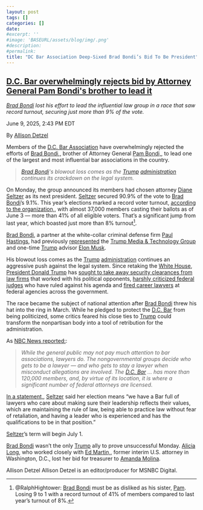 ```yaml
---
layout: post
tags: []
categories: []
date: 
#excerpt: ''
#image: 'BASEURL/assets/blog/img/.png'
#description:
#permalink:
title: "DC Bar Association Deep-Sixed Brad Bondi’s Bid To Be President"
---
```



## [D.C. Bar overwhelmingly rejects bid by Attorney General Pam Bondi's brother to lead it](https://www.msnbc.com/top-stories/latest/brad-bondi-trump-ally-loses-dc-bar-association-election-rcna211883)

*[Brad Bondi]() lost his effort to lead the influential law group in a race that saw record turnout, securing just more than 9% of the vote.*

June 9, 2025, 2:43 PM EDT

By [Allison Detzel](https://www.msnbc.com/author/allison-detzel-ncpn1310186)

Members of the [D.C. Bar Association]() have overwhelmingly rejected the efforts of [Brad Bondi,](https://www.nbcnews.com/politics/trump-administration/trump-allies-bradley-bondi-control-dc-bar-association-rcna195253), brother of Attorney General [Pam Bondi,](https://www.msnbc.com/opinion/msnbc-opinion/pam-bondi-trump-attorney-general-confirmation-hearing-rcna187418), to lead one of the largest and most influential bar associations in the country.

> *[Brad Bondi]()'s blowout loss comes as the [Trump]() [administration]() continues its crackdown on the legal system.*

On Monday, the group announced its members had chosen attorney [Diane Seltzer]() as its next president. [Seltzer]() secured 90.9% of the vote to [Brad Bondi]()’s 9.1%. This year’s elections marked a record voter turnout, [according to the organization,](https://dcbar.org/news-events/news/d-c-bar-invites-press-to-june-9-election-results-c), with almost 37,000 members casting their ballots as of June 3 — more than 41% of all eligible voters. That’s a significant jump from last year, which boasted just more than 8% turnout[^86].

[^86]: @RalphHightower: [Brad Bondi]() must be as disliked as his sister, [Pam](). Losing 9 to 1 with a record turnout of 41% of members compared to last year’s turnout of 8%.

[Brad Bondi](), a partner at the white-collar criminal defense firm [Paul Hastings](), had previously [represented](https://www.npr.org/2025/05/12/g-s1-65883/bar-association-bondi-election) the [Trump Media & Technology Group]() and one-time [Trump]() advisor [Elon Musk]().

His blowout loss comes as the [Trump]() [administration]() continues an aggressive push against the legal system. Since retaking the [White House](), [President Donald Trump](https://www.msnbc.com/donald-trump) has [sought to take away security clearances from law firms](https://www.nbcnews.com/politics/justice-department/federal-judge-calls-trumps-order-targeting-prominent-law-firm-shocking-rcna200961) that worked with his political opponents, [harshly criticized federal judges](https://www.axios.com/2025/05/29/trump-administration-courts-judges) who have ruled against his agenda and [fired career lawyers](https://www.nbcnews.com/politics/justice-department/trump-administration-fires-doj-officials-worked-criminal-investigation-rcna189512) at federal agencies across the government.

The race became the subject of national attention after [Brad Bondi]() threw his hat into the ring in March. While he pledged to protect the [D.C. Bar]() from being politicized, some critics feared his close ties to [Trump]() could transform the nonpartisan body into a tool of retribution for the administration.

As [NBC News reported:](https://www.nbcnews.com/politics/trump-administration/trump-allies-bradley-bondi-control-dc-bar-association-rcna195253):

> *While the general public may not pay much attention to bar associations, lawyers do. The nongovernmental groups decide who gets to be a lawyer — and who gets to stay a lawyer when misconduct allegations are involved. The [D.C. Bar]() ... has more than 120,000 members, and, by virtue of its location, it is where a significant number of federal attorneys are licensed.*

[In a statement,](https://dcbar.org/news-events/news/diane-seltzer-wins-as-d-c-bar-president-elect), [Seltzer]() said her election means “we have a Bar full of lawyers who care about making sure their leadership reflects their values, which are maintaining the rule of law, being able to practice law without fear of retaliation, and having a leader who is experienced and has the qualifications to be in that position.”

[Seltzer]()’s term will begin July 1.

[Brad Bondi]() wasn’t the only [Trump]() ally to prove unsuccessful Monday. [Alicia Long](), who worked closely with [Ed Martin,](https://www.msnbc.com/opinion/msnbc-opinion/trump-failed-us-attorney-ed-martin-doj-rcna207163), former interim U.S. attorney in Washington, D.C., lost her bid for treasurer to [Amanda Molina]().

Allison Detzel
Allison Detzel is an editor/producer for MSNBC Digital.

